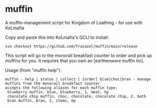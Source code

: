 # muffin
A muffin-management script for Kingdom of Loathing - for use with KoLmafia

Copy and paste this into KoLmafia's GCLI to install:
```
svn checkout https://github.com/frazazel/muffin/main/release
```
This script will go to the monorail breakfast counter to order and pick up muffins for you. It requires that you own an [earthenware muffin tin].

Usage (from "muffin help"):
```
muffin - help | status | collect | [order] blue|choc|bran - manage muffins from the monorail breakfast counter
accepts the following aliases for each muffin type:
 blueberry muffin, blue, blueberry, 1, meat, hp
 chocolate chip muffin, choc, chocolate, chocolate chip, 2, both
 bran muffin, bran, 3, items, mp
```
